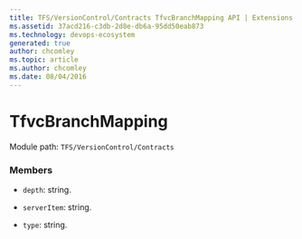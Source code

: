 ```yaml
---
title: TFS/VersionControl/Contracts TfvcBranchMapping API | Extensions for Azure DevOps Services
ms.assetid: 37acd216-c3db-2d8e-db6a-95dd50eab873
ms.technology: devops-ecosystem
generated: true
author: chcomley
ms.topic: article
ms.author: chcomley
ms.date: 08/04/2016
---
```


# TfvcBranchMapping

Module path: `TFS/VersionControl/Contracts`

### Members

* `depth`: string.

* `serverItem`: string.

* `type`: string.
